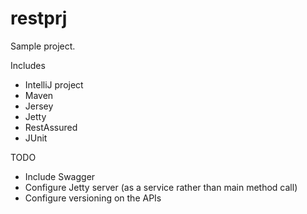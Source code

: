 # restprj

Sample project.

Includes 
 - IntelliJ project
 - Maven
 - Jersey
 - Jetty
 - RestAssured
 - JUnit
 
TODO
- Include Swagger
- Configure Jetty server (as a service rather than main method call)
- Configure versioning on the APIs
